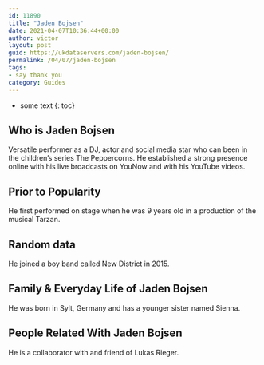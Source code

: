 ```yaml
---
id: 11890
title: "Jaden Bojsen"
date: 2021-04-07T10:36:44+00:00
author: victor
layout: post
guid: https://ukdataservers.com/jaden-bojsen/
permalink: /04/07/jaden-bojsen
tags:
- say thank you
category: Guides
---
```


* some text
{: toc}

## Who is Jaden Bojsen

Versatile performer as a DJ, actor and social media star who can been in the children&#8217;s series The Peppercorns. He established a strong presence online with his live broadcasts on YouNow and with his YouTube videos. 

## Prior to Popularity

He first performed on stage when he was 9 years old in a production of the musical Tarzan. 

## Random data

He joined a boy band called New District in 2015. 

## Family & Everyday Life of Jaden Bojsen

He was born in Sylt, Germany and has a younger sister named Sienna. 

## People Related With Jaden Bojsen

He is a collaborator with and friend of Lukas Rieger. 
 